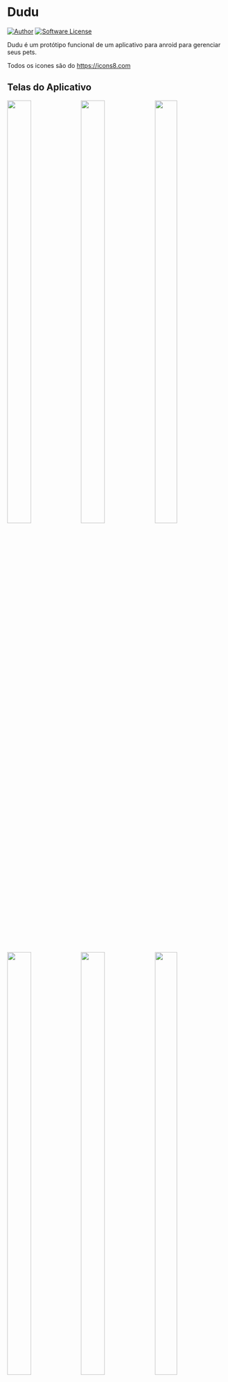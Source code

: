 # Dudu

[![Author](http://img.shields.io/badge/Author-@italosvieira-purple.svg?style=flat-square)](https://www.linkedin.com/in/italosvieira/)
[![Software License](https://img.shields.io/badge/license-MIT-brightgreen.svg?style=flat-square)](https://github.com/italosvieira/dudu/blob/master/LICENSE)

Dudu é um protótipo funcional de um aplicativo para anroid para gerenciar seus pets.


Todos os icones são do https://icons8.com

## Telas do Aplicativo
<img src="https://user-images.githubusercontent.com/28363732/58753871-51951480-849c-11e9-833c-5ced3126981c.png" width="33%" height="50%"> <img src="https://user-images.githubusercontent.com/28363732/58754252-99b73580-84a2-11e9-95a8-3e9a7f0dcd57.png" width="33%" height="50%"> <img src="https://user-images.githubusercontent.com/28363732/58754258-a8055180-84a2-11e9-9790-1f0633d5049a.png" width="32%" height="50%">

<img src="https://user-images.githubusercontent.com/28363732/58754272-f0bd0a80-84a2-11e9-9316-d4e9fc84aa47.png" width="33%" height="50%">
<img src="https://user-images.githubusercontent.com/28363732/58754276-f61a5500-84a2-11e9-808f-311e50d32eb3.png" width="33%" height="50%">
<img src="https://user-images.githubusercontent.com/28363732/58754278-f87caf00-84a2-11e9-82c4-c2b77b4f13ae.png" width="32%" height="50%">

<img src="https://user-images.githubusercontent.com/28363732/58754285-10ecc980-84a3-11e9-9e94-cd47a5cba2bd.png" width="33%" height="50%">
<img src="https://user-images.githubusercontent.com/28363732/58754286-121df680-84a3-11e9-98fb-16852803e76d.png" width="33%" height="50%">
<img src="https://user-images.githubusercontent.com/28363732/58754287-164a1400-84a3-11e9-94d6-46160caa959f.png" width="32%" height="50%">

<img src="https://user-images.githubusercontent.com/28363732/58754291-2530c680-84a3-11e9-804c-d81f477cf5bb.png" width="33%" height="50%">
<img src="https://user-images.githubusercontent.com/28363732/58754292-26fa8a00-84a3-11e9-9528-5282e9ffd847.png" width="33%" height="50%">
<img src="https://user-images.githubusercontent.com/28363732/58754301-3e397780-84a3-11e9-87bd-4717d116a775.png" width="32%" height="50%">